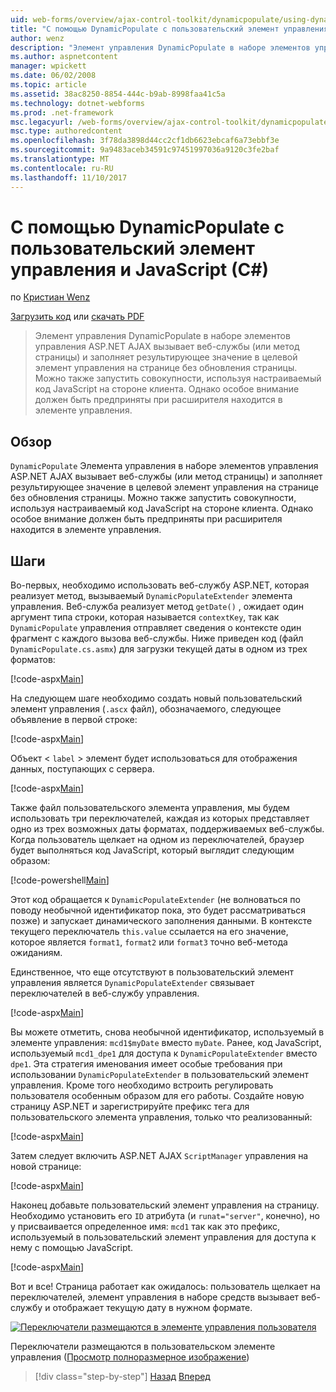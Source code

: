 ```yaml
---
uid: web-forms/overview/ajax-control-toolkit/dynamicpopulate/using-dynamicpopulate-with-a-user-control-and-javascript-cs
title: "С помощью DynamicPopulate с пользовательский элемент управления и JavaScript (C#) | Документы Microsoft"
author: wenz
description: "Элемент управления DynamicPopulate в наборе элементов управления ASP.NET AJAX вызывает веб-службы (или метод страницы) и заполняет результирующее значение в целевой элемент управления на t..."
ms.author: aspnetcontent
manager: wpickett
ms.date: 06/02/2008
ms.topic: article
ms.assetid: 38ac8250-8854-444c-b9ab-8998faa41c5a
ms.technology: dotnet-webforms
ms.prod: .net-framework
msc.legacyurl: /web-forms/overview/ajax-control-toolkit/dynamicpopulate/using-dynamicpopulate-with-a-user-control-and-javascript-cs
msc.type: authoredcontent
ms.openlocfilehash: 3f78da3898d44cc2cf1db6623ebcaf6a73ebbf3e
ms.sourcegitcommit: 9a9483aceb34591c97451997036a9120c3fe2baf
ms.translationtype: MT
ms.contentlocale: ru-RU
ms.lasthandoff: 11/10/2017
---
```

<a name="using-dynamicpopulate-with-a-user-control-and-javascript-c"></a>С помощью DynamicPopulate с пользовательский элемент управления и JavaScript (C#)
====================
по [Кристиан Wenz](https://github.com/wenz)

[Загрузить код](http://download.microsoft.com/download/d/8/f/d8f2f6f9-1b7c-46ad-9252-e1fc81bdea3e/dynamicpopulate2.cs.zip) или [скачать PDF](http://download.microsoft.com/download/b/6/a/b6ae89ee-df69-4c87-9bfb-ad1eb2b23373/dynamicpopulate2CS.pdf)

> Элемент управления DynamicPopulate в наборе элементов управления ASP.NET AJAX вызывает веб-службы (или метод страницы) и заполняет результирующее значение в целевой элемент управления на странице без обновления страницы. Можно также запустить совокупности, используя настраиваемый код JavaScript на стороне клиента. Однако особое внимание должен быть предприняты при расширителя находится в элементе управления.


## <a name="overview"></a>Обзор

`DynamicPopulate` Элемента управления в наборе элементов управления ASP.NET AJAX вызывает веб-службы (или метод страницы) и заполняет результирующее значение в целевой элемент управления на странице без обновления страницы. Можно также запустить совокупности, используя настраиваемый код JavaScript на стороне клиента. Однако особое внимание должен быть предприняты при расширителя находится в элементе управления.

## <a name="steps"></a>Шаги

Во-первых, необходимо использовать веб-службу ASP.NET, которая реализует метод, вызываемый `DynamicPopulateExtender` элемента управления. Веб-служба реализует метод `getDate()` , ожидает один аргумент типа строки, которая называется `contextKey`, так как `DynamicPopulate` управления отправляет сведения о контексте один фрагмент с каждого вызова веб-службы. Ниже приведен код (файл `DynamicPopulate.cs.asmx`) для загрузки текущей даты в одном из трех форматов:

[!code-aspx[Main](using-dynamicpopulate-with-a-user-control-and-javascript-cs/samples/sample1.aspx)]

На следующем шаге необходимо создать новый пользовательский элемент управления (`.ascx` файл), обозначаемого, следующее объявление в первой строке:

[!code-aspx[Main](using-dynamicpopulate-with-a-user-control-and-javascript-cs/samples/sample2.aspx)]

Объект &lt; `label` &gt; элемент будет использоваться для отображения данных, поступающих с сервера.

[!code-aspx[Main](using-dynamicpopulate-with-a-user-control-and-javascript-cs/samples/sample3.aspx)]

Также файл пользовательского элемента управления, мы будем использовать три переключателей, каждая из которых представляет одно из трех возможных даты форматах, поддерживаемых веб-службы. Когда пользователь щелкает на одном из переключателей, браузер будет выполняться код JavaScript, который выглядит следующим образом:

[!code-powershell[Main](using-dynamicpopulate-with-a-user-control-and-javascript-cs/samples/sample4.ps1)]

Этот код обращается к `DynamicPopulateExtender` (не волноваться по поводу необычной идентификатор пока, это будет рассматриваться позже) и запускает динамического заполнения данными. В контексте текущего переключатель `this.value` ссылается на его значение, которое является `format1`, `format2` или `format3` точно веб-метода ожиданиям.

Единственное, что еще отсутствуют в пользовательский элемент управления является `DynamicPopulateExtender` связывает переключателей в веб-службу управления.

[!code-aspx[Main](using-dynamicpopulate-with-a-user-control-and-javascript-cs/samples/sample5.aspx)]

Вы можете отметить, снова необычной идентификатор, используемый в элементе управления: `mcd1$myDate` вместо `myDate`. Ранее, код JavaScript, используемый `mcd1_dpe1` для доступа к `DynamicPopulateExtender` вместо `dpe1`. Эта стратегия именования имеет особые требования при использовании `DynamicPopulateExtender` в пользовательский элемент управления. Кроме того необходимо встроить регулировать пользователя особенным образом для его работы. Создайте новую страницу ASP.NET и зарегистрируйте префикс тега для пользовательского элемента управления, только что реализованный:

[!code-aspx[Main](using-dynamicpopulate-with-a-user-control-and-javascript-cs/samples/sample6.aspx)]

Затем следует включить ASP.NET AJAX `ScriptManager` управления на новой странице:

[!code-aspx[Main](using-dynamicpopulate-with-a-user-control-and-javascript-cs/samples/sample7.aspx)]

Наконец добавьте пользовательский элемент управления на страницу. Необходимо установить его `ID` атрибута (и `runat="server"`, конечно), но у присваивается определенное имя: `mcd1` так как это префикс, используемый в пользовательский элемент управления для доступа к нему с помощью JavaScript.

[!code-aspx[Main](using-dynamicpopulate-with-a-user-control-and-javascript-cs/samples/sample8.aspx)]

Вот и все! Страница работает как ожидалось: пользователь щелкает на переключателей, элемент управления в наборе средств вызывает веб-службу и отображает текущую дату в нужном формате.


[![Переключатели размещаются в элементе управления пользователя](using-dynamicpopulate-with-a-user-control-and-javascript-cs/_static/image2.png)](using-dynamicpopulate-with-a-user-control-and-javascript-cs/_static/image1.png)

Переключатели размещаются в пользовательском элементе управления ([Просмотр полноразмерное изображение](using-dynamicpopulate-with-a-user-control-and-javascript-cs/_static/image3.png))

>[!div class="step-by-step"]
[Назад](dynamically-populating-a-control-using-javascript-code-cs.md)
[Вперед](dynamically-populating-a-control-vb.md)

